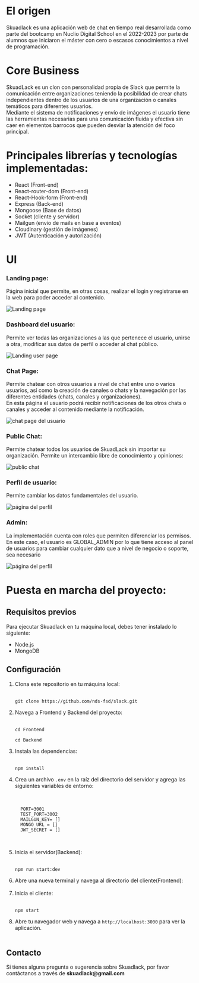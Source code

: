 <h1>El origen</h1>


Skuadlack es una aplicación web de chat en tiempo real desarrollada como parte del bootcamp en Nuclio Digital School en el 2022-2023 por parte de alumnos que iniciaron el máster con cero o escasos conocimientos a nivel de programación. 

<h1>Core Business </h1>
SkuadLack es un clon con personalidad propia de Slack que permite la comunicación entre 
organizaciones teniendo la posibilidad de crear chats independientes dentro de los usuarios de una organización o canales temáticos para diferentes usuarios.</br>
Mediante el sistema de notificaciones y envío de imágenes el usuario tiene las herramientas necesarias para una comunicación fluida y efectiva sin caer en elementos barrocos que pueden desviar la atención del foco principal.

<h1>Principales librerías y tecnologías implementadas: </h1>
<ul>
<li>React (Front-end)</li>
<li>React-router-dom (Front-end)</li>
<li>React-Hook-form (Front-end)</li>
<li>Express (Back-end)</li>
<li>Mongoose (Base de datos)</li>
<li>Socket (cliente y servidor)</li>
<li>Mailgun (envío de mails en base a eventos)</li>
<li>Cloudinary (gestión de imágenes)</li>
<li>JWT (Autenticación y autorización)</li>
  </ul>

<h1>UI</h1>
<h3>Landing page:</h3>
<p>Página inicial que permite, en otras cosas, realizar el login y registrarse en la web para poder acceder al contenido.</p>
<img src='./frontend/src/Assets/landingPage.png' alt="Landing page"/>
<h3>Dashboard del usuario:</h3>
<p>Permite ver todas las organizaciones a las que pertenece el usuario, unirse a otra, modificar sus datos de perfil o acceder al chat público.</p>
<img src='./frontend/src/Assets/LUPPage.png' alt="Landing user page"/>
<h3>Chat Page:</h3>
<p>Permite chatear con otros usuarios a nivel de chat entre uno o varios usuarios, así como la creación de canales o chats y la navegación por las diferentes entidades (chats, canales y organizaciones).</br>
En esta página el usuario podrá recibir notificaciones de los otros chats o canales y acceder al contenido mediante la notificación.</p>
<img src='./frontend/src/Assets/chatPage3.png' alt="chat page del usuario"/>
<h3>Public Chat:</h3>
<p>Permite chatear todos los usuarios de SkuadLack sin importar su organización. Permite un intercambio libre de conocimiento y opiniones:</p>
<img src='./frontend/src/Assets/publicChat.png' alt="public chat"/>
<h3>Perfil de usuario:</h3>
<p>Permite cambiar los datos fundamentales del usuario.</p>
<img src='./frontend/src/Assets/perfilPage.png' alt="página del perfil"/>
<h3>Admin:</h3>
<p>La implementación cuenta con roles que permiten diferenciar los permisos. En este caso, el usuario es GLOBAL_ADMIN por lo que tiene acceso al panel de usuarios para cambiar cualquier dato que a nivel de negocio o soporte, sea necesario</p>
<img src='./frontend/src/Assets/adminPage.png' alt="página del perfil"/>



<h1>Puesta en marcha del proyecto:</h1>

<h2>Requisitos previos</h2>
Para ejecutar Skuadlack en tu máquina local, debes tener instalado lo siguiente:
<ul>
	<li>Node.js</li>
  <li>MongoDB</li>
</ul>
  
<h2>Configuración</h2>

<ol>
	<li>Clona este repositorio en tu máquina local:</li> </br>
	<pre><code>git clone https://github.com/nds-fsd/slack.git</code></pre>
	<li>Navega a Frontend y Backend del proyecto:</li></br>
	<pre><code>cd Frontend</code></pre>
  <pre><code>cd Backend</code></pre>
	<li>Instala las dependencias:</li></br>
	<pre><code>npm install</code></pre>
	<li>Crea un archivo <code>.env</code> en la raíz del directorio del servidor y agrega las siguientes variables de entorno:</li></br>
	<pre>
  <code>
  PORT=3001
  TEST_PORT=3002
  MAILGUN_KEY= []
  MONGO_URL = []
  JWT_SECRET = []
  </code>
  </pre>
	<li>Inicia el servidor(Backend):</li></br>
	<pre><code>npm run start:dev</code></pre>
	<li>Abre una nueva terminal y navega al directorio del cliente(Frontend):</li></br>
	<li>Inicia el cliente:</li></br>
	<pre><code>npm start</code></pre>
	<li>Abre tu navegador web y navega a <code>http://localhost:3000</code> para ver la aplicación.</li></br>
</ol>

<h2>Contacto</h2>
Si tienes alguna pregunta o sugerencia sobre Skuadlack, por favor contáctanos a través de <b>skuadlack@gmail.com</b>
